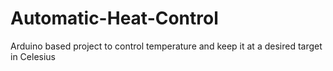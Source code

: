 # Automatic-Heat-Control
Arduino based project to control temperature and keep it at a desired target in Celesius
